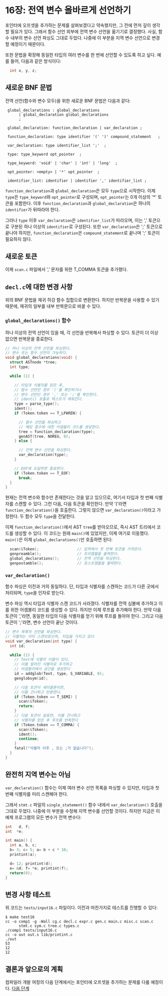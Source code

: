 # 16장: 전역 변수 올바르게 선언하기

포인터에 오프셋을 추가하는 문제를 살펴보겠다고 약속했지만, 그 전에 먼저 깊이 생각할 필요가 있다. 그래서 함수 선언 외부에 전역 변수 선언을 옮기기로 결정했다. 사실, 함수 내부의 변수 선언 파싱도 그대로 두었다. 나중에 이 부분을 지역 변수 선언으로 변경할 예정이기 때문이다.

또한 문법을 확장해 동일한 타입의 여러 변수를 한 번에 선언할 수 있도록 하고 싶다. 예를 들어, 다음과 같은 방식이다:

```c
  int x, y, z;
```


## 새로운 BNF 문법

전역 선언(함수와 변수 모두)을 위한 새로운 BNF 문법은 다음과 같다:

```
 global_declarations : global_declarations 
      | global_declaration global_declarations
      ;

 global_declaration: function_declaration | var_declaration ;

 function_declaration: type identifier '(' ')' compound_statement   ;

 var_declaration: type identifier_list ';'  ;

 type: type_keyword opt_pointer  ;
 
 type_keyword: 'void' | 'char' | 'int' | 'long'  ;
 
 opt_pointer: <empty> | '*' opt_pointer  ;
 
 identifier_list: identifier | identifier ',' identifier_list ;
```

`function_declaration`과 `global_declaration`은 모두 `type`으로 시작한다. 이제 `type`은 `type_keyword`와 `opt_pointer`로 구성되며, `opt_pointer`는 0개 이상의 '*' 토큰을 포함한다. 이후 `function_declaration`과 `global_declaration`은 하나의 `identifier`가 뒤따라야 한다.

그러나 `type` 이후 `var_declaration`은 `identifier_list`가 따라오며, 이는 ',' 토큰으로 구분된 하나 이상의 `identifier`로 구성된다. 또한 `var_declaration`은 ';' 토큰으로 끝나야 하지만, `function_declaration`은 `compound_statement`로 끝나며 ';' 토큰이 필요하지 않다.


## 새로운 토큰

이제 `scan.c` 파일에서 ',' 문자를 위한 T_COMMA 토큰을 추가했다.


## `decl.c`에 대한 변경 사항

위의 BNF 문법을 재귀 하강 함수 집합으로 변환한다. 하지만 반복문을 사용할 수 있기 때문에, 재귀의 일부를 내부 반복문으로 바꿀 수 있다.


### `global_declarations()` 함수

하나 이상의 전역 선언이 있을 때, 각 선언을 반복해서 파싱할 수 있다. 토큰이 더 이상 없으면 반복문을 종료한다.

```c
// 하나 이상의 전역 선언을 파싱한다. 
// 변수 또는 함수 선언이 가능하다.
void global_declarations(void) {
  struct ASTnode *tree;
  int type;

  while (1) {

    // 타입과 식별자를 읽은 후, 
    // 함수 선언인 경우 '('를 확인하거나
    // 변수 선언인 경우 ',' 또는 ';'를 확인한다.
    // ident() 호출로 텍스트가 채워진다.
    type = parse_type();
    ident();
    if (Token.token == T_LPAREN) {

      // 함수 선언을 파싱하고 
      // 해당 함수에 대한 어셈블리 코드를 생성한다.
      tree = function_declaration(type);
      genAST(tree, NOREG, 0);
    } else {

      // 전역 변수 선언을 파싱한다.
      var_declaration(type);
    }

    // EOF에 도달하면 종료한다.
    if (Token.token == T_EOF)
      break;
  }
}
```

현재는 전역 변수와 함수만 존재한다는 것을 알고 있으므로, 여기서 타입과 첫 번째 식별자를 스캔할 수 있다. 그런 다음, 다음 토큰을 확인한다. 만약 '('라면 `function_declaration()`을 호출한다. 그렇지 않으면 `var_declaration()`이라고 가정한다. 두 함수 모두 `type`을 전달한다.

이제 `function_declaration()`에서 AST `tree`를 받아오므로, 즉시 AST 트리에서 코드를 생성할 수 있다. 이 코드는 원래 `main()`에 있었지만, 이제 여기로 이동했다. `main()`은 이제 `global_declarations()`만 호출하면 된다:

```c
  scan(&Token);                 // 입력에서 첫 번째 토큰을 가져온다.
  genpreamble();                // 프리앰블을 출력한다.
  global_declarations();        // 전역 선언을 파싱한다.
  genpostamble();               // 포스트앰블을 출력한다.
```


### `var_declaration()`

함수 파싱은 이전과 거의 동일하다. 단, 타입과 식별자를 스캔하는 코드가 다른 곳에서 처리되며, `type`을 인자로 받는다.

변수 파싱 역시 타입과 식별자 스캔 코드가 사라졌다. 식별자를 전역 심볼에 추가하고 이를 위한 어셈블리 코드를 생성할 수 있다. 하지만 이제 루프를 추가해야 한다. 만약 다음 토큰이 ','라면, 동일한 타입의 다음 식별자를 얻기 위해 루프를 돌아야 한다. 그리고 다음 토큰이 ';'라면, 변수 선언이 끝난 것이다.

```c
// 변수 목록의 선언을 파싱한다.
// 식별자는 이미 스캔되었으며, 타입을 가지고 있다
void var_declaration(int type) {
  int id;

  while (1) {
    // Text에 식별자 이름이 있다.
    // 이를 알려진 식별자로 추가하고
    // 어셈블리에서 공간을 생성한다
    id = addglob(Text, type, S_VARIABLE, 0);
    genglobsym(id);

    // 다음 토큰이 세미콜론이면,
    // 이를 건너뛰고 반환한다.
    if (Token.token == T_SEMI) {
      scan(&Token);
      return;
    }
    // 다음 토큰이 쉼표면, 이를 건너뛰고
    // 식별자를 얻은 후 루프를 반복한다
    if (Token.token == T_COMMA) {
      scan(&Token);
      ident();
      continue;
    }
    fatal("식별자 이후 , 또는 ;가 없습니다");
  }
}
```


## 완전히 지역 변수는 아님

`var_declaration()` 함수는 이제 여러 변수 선언 목록을 파싱할 수 있지만, 타입과 첫 번째 식별자를 미리 스캔해야 한다.

그래서 `stmt.c` 파일의 `single_statement()` 함수 내에서 `var_declaration()` 호출을 그대로 두었다. 나중에 이 부분을 수정해 지역 변수를 선언할 것이다. 하지만 지금은 이 예제 프로그램의 모든 변수가 전역 변수다:

```c
int   d, f;
int  *e;

int main() {
  int a, b, c;
  b= 3; c= 5; a= b + c * 10;
  printint(a);

  d= 12; printint(d);
  e= &d; f= *e; printint(f);
  return(0);
}
```


## 변경 사항 테스트

위 코드는 `tests/input16.c` 파일이다. 이전과 마찬가지로 테스트를 진행할 수 있다:

```
$ make test16
cc -o comp1 -g -Wall cg.c decl.c expr.c gen.c main.c misc.c scan.c
      stmt.c sym.c tree.c types.c
./comp1 tests/input16.c
cc -o out out.s lib/printint.c
./out
53
12
12
```


## 결론과 앞으로의 계획

컴파일러 개발 여정의 다음 단계에서는 포인터에 오프셋을 추가하는 문제를 다룰 예정이다. [다음 단계](../17_Scaling_Offsets/Readme.md)


